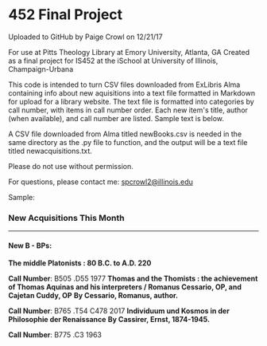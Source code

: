 # 452 Final Project
Uploaded to GitHub by Paige Crowl on 12/21/17

For use at Pitts Theology Library at Emory University, Atlanta, GA
Created as a final project for IS452 at the iSchool at University of Illinois, Champaign-Urbana

This code is intended to turn CSV files downloaded from ExLibris Alma containing info about new aquisitions into a text file formatted in Markdown for upload for a library website. The text file is formatted into categories by call number, with items in call number order. Each new item's title, author (when available), and call number are listed. Sample text is below.

A CSV file downloaded from Alma titled newBooks.csv is needed in the same directory as the .py file to function, and the output will be a text file titled newacquisitions.txt.

Please do not use without permission.

For questions, please contact me: spcrowl2@illinois.edu

Sample:
  ### New Acquisitions This Month
  ---
  #### New B - BPs:
  **The middle Platonists : 80 B.C. to A.D. 220**
  
  **Call Number**: B505 .D55 1977
  **Thomas and the Thomists : the achievement of Thomas Aquinas and his interpreters / Romanus Cessario, OP, and Cajetan Cuddy, OP**
  **By Cessario, Romanus, author.**
  
  **Call Number**: B765 .T54 C478 2017
  **Individuum und Kosmos in der Philosophie der Renaissance**
  **By Cassirer, Ernst, 1874-1945.**
  
  **Call Number**: B775 .C3 1963
